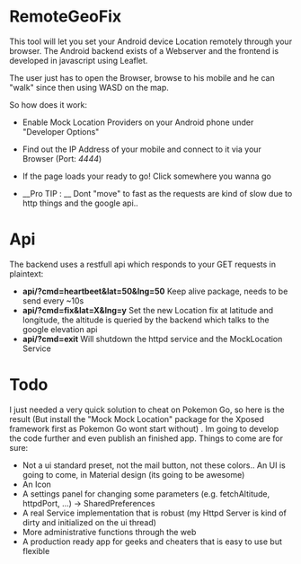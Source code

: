 # RemoteGeoFix
This tool will let you set your Android device Location remotely through your browser.
The Android backend exists of a Webserver and the frontend is developed in javascript using
Leaflet.

The user just has to open the Browser, browse to his mobile and he can "walk" since then 
using WASD on the map.

So how does it work:
* Enable Mock Location Providers on your Android phone under "Developer Options"
* Find out the IP Address of your mobile and connect to it via your Browser (Port: *4444*)
* If the page loads your ready to go! Click somewhere you wanna go

* __Pro TIP : __ Dont "move" to fast as the requests are kind of slow due to http things and the google api.. 

# Api
The backend uses a restfull api which responds to your GET requests in plaintext:
* __api/?cmd=heartbeet&lat=50&lng=50__ Keep alive package, needs to be send every ~10s
* __api/?cmd=fix&lat=X&lng=y__         Set the new Location fix at latitude and longitude, the altitude is queried by the backend which talks to the google elevation api
* __api/?cmd=exit__                    Will shutdown the httpd service and the MockLocation Service

# Todo
I just needed a very quick solution to cheat on Pokemon Go, so here is the result (But install the
"Mock Mock Location" package for the Xposed framework first as Pokemon Go wont start without) .
Im going to develop the code further and even publish an finished app. Things to come are for sure:
* Not a ui standard preset, not the mail button, not these colors.. An UI is going to come, in Material design (its going to be awesome)
* An Icon
* A settings panel for changing some parameters (e.g. fetchAltitude, httpdPort, ...) -> SharedPreferences
* A real Service implementation that is robust (my Httpd Server is kind of dirty and initialized on the ui thread)
* More administrative functions through the web
* A production ready app for geeks and cheaters that is easy to use but flexible